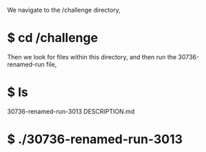 We navigate to the /challenge directory,

# $ cd /challenge
Then we look for files within this directory, and then run the 30736-renamed-run file,

# $ ls
30736-renamed-run-3013  DESCRIPTION.md
# $ ./30736-renamed-run-3013

